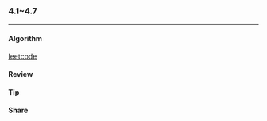 ### 4.1~4.7
---
#### Algorithm
<a href="https://leetcode-cn.com/submissions/detail/16306160/">leetcode</a>

#### Review

#### Tip

#### Share


